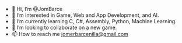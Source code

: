 - 👋 Hi, I’m @JomBarce
- 👀 I’m interested in Game, Web and App Development, and AI.
- 🌱 I’m currently learning C, C#, Assembly, Python, Machine Learning.
- 💞️ I’m looking to collaborate on a new game.
- 📫 How to reach me jomerbarcenilla@gmail.com

<!---
JaMGameDev/JaMGameDev is a ✨ special ✨ repository because its `README.md` (this file) appears on your GitHub profile.
You can click the Preview link to take a look at your changes.
--->
